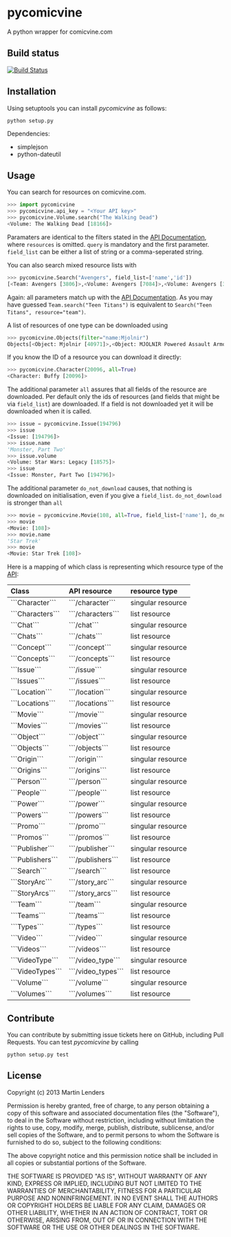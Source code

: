# pycomicvine
A python wrapper for comicvine.com

## Build status
[![Build Status](https://travis-ci.org/authmillenon/pycomicvine.png?branch=master)](https://travis-ci.org/authmillenon/pycomicvine)

## Installation
Using setuptools you can install *pycomicvine* as follows:

    python setup.py

Dependencies:

 * simplejson
 * python-dateutil

## Usage
You can search for resources on comicvine.com.

```python
>>> import pycomicvine
>>> pycomicvine.api_key = "<Your API key>"
>>> pycomicvine.Volume.search("The Walking Dead")
<Volume: The Walking Dead [18166]>
```


Paramaters are identical to the filters stated in the 
[API Documentation](https://www.comicvine.com/api/documentation#toc-0-26),
where ```resources``` is omitted. ```query``` is mandatory and the 
first parameter. ```field_list``` can be either a list of string or
a comma-seperated string.

You can also search mixed resource lists with

```python
>>> pycomicvine.Search("Avengers", field_list=['name','id'])
[<Team: Avengers [3806]>,<Volume: Avengers [7084]>,<Volume: Avengers [33227]>]
```

Again: all parameters match up with the 
[API Documentation](https://www.comicvine.com/api/documentation#toc-0-26). 
As you may have guessed ```Team.search("Teen Titans")``` is equivalent
to ```Search("Teen Titans", resource="team")```.

A list of resources of one type can be downloaded using 

```python
>>> pycomicvine.Objects(filter="name:Mjolnir")
Objects[<Object: Mjolnir [40971]>,<Object: MJOLNIR Powered Assault Armor [56824]>]
```

If you know the ID of a resource you can download it directly:

```python
>>> pycomicvine.Character(20096, all=True)
<Character: Buffy [20096]>
```

The additional parameter ```all``` assures that all fields of the
resource are downloaded. Per default only the ids of resources (and 
fields that might be via ```field_list```) are downloaded. If a field
is not downloaded yet it will be downloaded when it is called.

```python
>>> issue = pycomicvine.Issue(194796)
>>> issue
<Issue: [194796]>
>>> issue.name
'Monster, Part Two'
>>> issue.volume
<Volume: Star Wars: Legacy [18575]>
>>> issue
<Issue: Monster, Part Two [194796]>
```

The additional parameter ```do_not_download``` causes, that nothing is
downloaded on initialisation, even if you give a ```field_list```.
```do_not_download``` is stronger than ```all```

```python
>>> movie = pycomicvine.Movie(108, all=True, field_list=['name'], do_not_download=True)
>>> movie
<Movie: [108]>
>>> movie.name
'Star Trek'
>>> movie
<Movie: Star Trek [108]>
```

Here is a mapping of which class is representing which resource type of 
the [API](https://www.comicvine.com/api/documentation#toc-0-3):

<table>
<thead>
<tr class="header">
<th align="left">Class</th>
<th align="left">API resource</th>
<th align="left">resource type</th>
</tr>
</thead>
<tbody>
<tr class="odd">
<td align="left">```Character```</td>
<td align="left">```/character```</td>
<td align="left">singular resource</td>
</tr>
<tr class="even">
<td align="left">```Characters```</td>
<td align="left">```/characters```</td>
<td align="left">list resource</td>
</tr>
<tr class="odd">
<td align="left">```Chat```</td>
<td align="left">```/chat```</td>
<td align="left">singular resource</td>
</tr>
<tr class="even">
<td align="left">```Chats```</td>
<td align="left">```/chats```</td>
<td align="left">list resource</td>
</tr>
<tr class="odd">
<td align="left">```Concept```</td>
<td align="left">```/concept```</td>
<td align="left">singular resource</td>
</tr>
<tr class="even">
<td align="left">```Concepts```</td>
<td align="left">```/concepts```</td>
<td align="left">list resource</td>
</tr>
<tr class="odd">
<td align="left">```Issue```</td>
<td align="left">```/issue```</td>
<td align="left">singular resource</td>
</tr>
<tr class="even">
<td align="left">```Issues```</td>
<td align="left">```/issues```</td>
<td align="left">list resource</td>
</tr>
<tr class="odd">
<td align="left">```Location```</td>
<td align="left">```/location```</td>
<td align="left">singular resource</td>
</tr>
<tr class="even">
<td align="left">```Locations```</td>
<td align="left">```/locations```</td>
<td align="left">list resource</td>
</tr>
<tr class="odd">
<td align="left">```Movie```</td>
<td align="left">```/movie```</td>
<td align="left">singular resource</td>
</tr>
<tr class="even">
<td align="left">```Movies```</td>
<td align="left">```/movies```</td>
<td align="left">list resource</td>
</tr>
<tr class="odd">
<td align="left">```Object```</td>
<td align="left">```/object```</td>
<td align="left">singular resource</td>
</tr>
<tr class="even">
<td align="left">```Objects```</td>
<td align="left">```/objects```</td>
<td align="left">list resource</td>
</tr>
<tr class="odd">
<td align="left">```Origin```</td>
<td align="left">```/origin```</td>
<td align="left">singular resource</td>
</tr>
<tr class="even">
<td align="left">```Origins```</td>
<td align="left">```/origins```</td>
<td align="left">list resource</td>
</tr>
<tr class="odd">
<td align="left">```Person```</td>
<td align="left">```/person```</td>
<td align="left">singular resource</td>
</tr>
<tr class="even">
<td align="left">```People```</td>
<td align="left">```/people```</td>
<td align="left">list resource</td>
</tr>
<tr class="odd">
<td align="left">```Power```</td>
<td align="left">```/power```</td>
<td align="left">singular resource</td>
</tr>
<tr class="even">
<td align="left">```Powers```</td>
<td align="left">```/powers```</td>
<td align="left">list resource</td>
</tr>
<tr class="odd">
<td align="left">```Promo```</td>
<td align="left">```/promo```</td>
<td align="left">singular resource</td>
</tr>
<tr class="even">
<td align="left">```Promos```</td>
<td align="left">```/promos```</td>
<td align="left">list resource</td>
</tr>
<tr class="odd">
<td align="left">```Publisher```</td>
<td align="left">```/publisher```</td>
<td align="left">singular resource</td>
</tr>
<tr class="even">
<td align="left">```Publishers```</td>
<td align="left">```/publishers```</td>
<td align="left">list resource</td>
</tr>
<tr class="odd">
<td align="left">```Search```</td>
<td align="left">```/search```</td>
<td align="left">list resource</td>
</tr>
<tr class="even">
<td align="left">```StoryArc```</td>
<td align="left">```/story_arc```</td>
<td align="left">singular resource</td>
</tr>
<tr class="odd">
<td align="left">```StoryArcs```</td>
<td align="left">```/story_arcs```</td>
<td align="left">list resource</td>
</tr>
<tr class="even">
<td align="left">```Team```</td>
<td align="left">```/team```</td>
<td align="left">singular resource</td>
</tr>
<tr class="odd">
<td align="left">```Teams```</td>
<td align="left">```/teams```</td>
<td align="left">list resource</td>
</tr>
<tr class="even">
<td align="left">```Types```</td>
<td align="left">```/types```</td>
<td align="left">list resource</td>
</tr>
<tr class="odd">
<td align="left">```Video```</td>
<td align="left">```/video```</td>
<td align="left">singular resource</td>
</tr>
<tr class="even">
<td align="left">```Videos```</td>
<td align="left">```/videos```</td>
<td align="left">list resource</td>
</tr>
<tr class="odd">
<td align="left">```VideoType```</td>
<td align="left">```/video_type```</td>
<td align="left">singular resource</td>
</tr>
<tr class="even">
<td align="left">```VideoTypes```</td>
<td align="left">```/video_types```</td>
<td align="left">list resource</td>
</tr>
<tr class="odd">
<td align="left">```Volume```</td>
<td align="left">```/volume```</td>
<td align="left">singular resource</td>
</tr>
<tr class="even">
<td align="left">```Volumes```</td>
<td align="left">```/volumes```</td>
<td align="left">list resource</td>
</tr>
</tbody>
</table>

## Contribute
You can contribute by submitting issue tickets here on GitHub, 
including Pull Requests. You can test *pycomicvine* by calling

    python setup.py test

## License
Copyright (c) 2013 Martin Lenders

Permission is hereby granted, free of charge, to any person obtaining 
a copy of this software and associated documentation files (the 
"Software"), to deal in the Software without restriction, including 
without limitation the rights to use, copy, modify, merge, publish, 
distribute, sublicense, and/or sell copies of the Software, and to 
permit persons to whom the Software is furnished to do so, subject to 
the following conditions:

The above copyright notice and this permission notice shall be 
included in all copies or substantial portions of the Software.

THE SOFTWARE IS PROVIDED "AS IS", WITHOUT WARRANTY OF ANY KIND, 
EXPRESS OR IMPLIED, INCLUDING BUT NOT LIMITED TO THE WARRANTIES OF 
MERCHANTABILITY, FITNESS FOR A PARTICULAR PURPOSE AND 
NONINFRINGEMENT. IN NO EVENT SHALL THE AUTHORS OR COPYRIGHT HOLDERS 
BE LIABLE FOR ANY CLAIM, DAMAGES OR OTHER LIABILITY, WHETHER IN AN 
ACTION OF CONTRACT, TORT OR OTHERWISE, ARISING FROM, OUT OF OR IN 
CONNECTION WITH THE SOFTWARE OR THE USE OR OTHER DEALINGS IN THE 
SOFTWARE.
